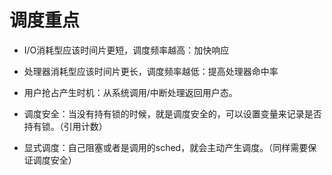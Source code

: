 # 调度重点

* I/O消耗型应该时间片更短，调度频率越高：加快响应

* 处理器消耗型应该时间片更长，调度频率越低：提高处理器命中率

* 用户抢占产生时机：从系统调用/中断处理返回用户态。

* 调度安全：当没有持有锁的时候，就是调度安全的，可以设置变量来记录是否持有锁。（引用计数）

* 显式调度：自己阻塞或者是调用的sched，就会主动产生调度。（同样需要保证调度安全）
